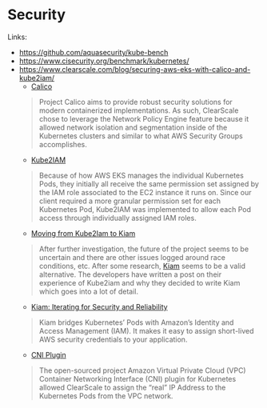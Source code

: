 # Security

Links:

* https://github.com/aquasecurity/kube-bench
* https://www.cisecurity.org/benchmark/kubernetes/
* https://www.clearscale.com/blog/securing-aws-eks-with-calico-and-kube2iam/
  * [Calico](https://docs.projectcalico.org/v2.5/reference/public-cloud/aws)
  > Project Calico aims to provide robust security solutions for modern containerized implementations.  As such, ClearScale chose to leverage the Network Policy Engine feature because it allowed network isolation and segmentation inside of the Kubernetes clusters and similar to what AWS Security Groups accomplishes.
  * [Kube2IAM](https://github.com/jtblin/kube2iam)
  > Because of how AWS EKS manages the individual Kubernetes Pods, they initially all receive the same permission set assigned by the IAM role associated to the EC2 instance it runs on.  Since our client required a more granular permission set for each Kubernetes Pod, Kube2IAM was implemented to allow each Pod access through individually assigned IAM roles.
    * [Moving from Kube2Iam to Kiam](https://medium.com/building-ibotta/moving-from-kube2iam-to-kiam-a000639b839e)
    > After further investigation, the future of the project seems to be uncertain and there are other issues logged around race conditions, etc. After some research, [Kiam](https://github.com/uswitch/kiam) seems to be a valid alternative. The developers have written a post on their experience of Kube2iam and why they decided to write Kiam which goes into a lot of detail.
    * [Kiam: Iterating for Security and Reliability](https://medium.com/@pingles/kiam-iterating-for-security-and-reliability-5e793ab93ec3)
    > Kiam bridges Kubernetes’ Pods with Amazon’s Identity and Access Management (IAM). It makes it easy to assign short-lived AWS security credentials to your application.
  * [CNI Plugin](https://github.com/aws/amazon-vpc-cni-k8s)
  > The open-sourced project Amazon Virtual Private Cloud (VPC) Container Networking Interface (CNI) plugin for Kubernetes allowed ClearScale to assign the “real” IP Address to the Kubernetes Pods from the VPC network.